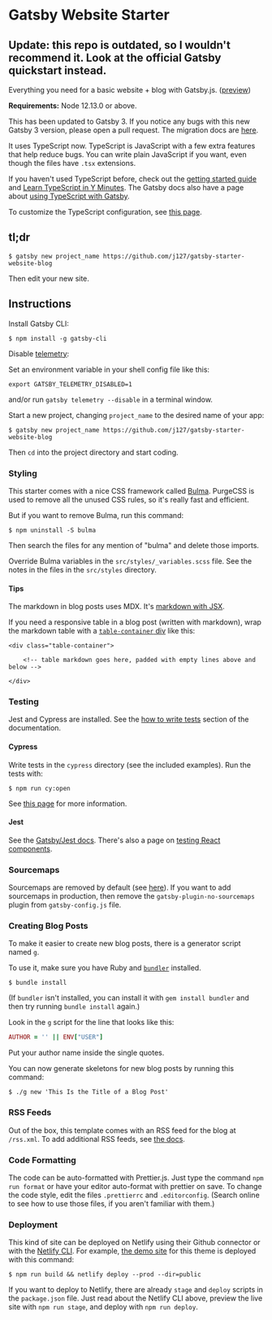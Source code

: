 # Gatsby Website Starter

## Update: this repo is outdated, so I wouldn't recommend it. Look at the official Gatsby quickstart instead.

Everything you need for a basic website + blog with Gatsby.js. ([preview](https://gatsby-website-starter.netlify.app/))

**Requirements:** Node 12.13.0 or above.

This has been updated to Gatsby 3. If you notice any bugs with this new Gatsby 3 version, please open a pull request. The migration docs are [here](https://www.gatsbyjs.com/docs/reference/release-notes/migrating-from-v2-to-v3/).

It uses TypeScript now. TypeScript is JavaScript with a few extra features that help reduce bugs. You can write plain JavaScript if you want, even though the files have `.tsx` extensions.

If you haven't used TypeScript before, check out the [getting started guide](https://www.typescriptlang.org/docs/handbook) and [Learn TypeScript in Y Minutes](https://learnxinyminutes.com/docs/typescript/). The Gatsby docs also have a page about [using TypeScript with Gatsby](https://www.gatsbyjs.com/docs/how-to/custom-configuration/typescript/).

To customize the TypeScript configuration, see [this page](https://www.gatsbyjs.com/plugins/gatsby-plugin-typescript/).

## tl;dr

```text
$ gatsby new project_name https://github.com/j127/gatsby-starter-website-blog
```

Then edit your new site.

## Instructions

Install Gatsby CLI:

```text
$ npm install -g gatsby-cli
```

Disable [telemetry](https://www.gatsbyjs.org/docs/telemetry/):

Set an environment variable in your shell config file like this:

```text
export GATSBY_TELEMETRY_DISABLED=1
```

and/or run `gatsby telemetry --disable` in a terminal window.

Start a new project, changing `project_name` to the desired name of your app:

```text
$ gatsby new project_name https://github.com/j127/gatsby-starter-website-blog
```

Then `cd` into the project directory and start coding.

### Styling

This starter comes with a nice CSS framework called [Bulma](https://bulma.io/). PurgeCSS is used to remove all the unused CSS rules, so it's really fast and efficient.

But if you want to remove Bulma, run this command:

```
$ npm uninstall -S bulma
```

Then search the files for any mention of "bulma" and delete those imports.

Override Bulma variables in the `src/styles/_variables.scss` file. See the notes in the files in the `src/styles` directory.

#### Tips

The markdown in blog posts uses MDX. It's [markdown with JSX](https://www.gatsbyjs.com/docs/how-to/routing/mdx/).

If you need a responsive table in a blog post (written with markdown), wrap the markdown table with a [`table-container` div](https://bulma.io/documentation/elements/table/#table-container) like this:

```
<div class="table-container">

    <!-- table markdown goes here, padded with empty lines above and below -->

</div>
```

### Testing

Jest and Cypress are installed. See the [how to write tests](https://www.gatsbyjs.com/docs/how-to/testing/) section of the documentation.

#### Cypress

Write tests in the `cypress` directory (see the included examples). Run the tests with:

```text
$ npm run cy:open
```

See [this page](https://www.gatsbyjs.com/docs/how-to/testing/end-to-end-testing/) for more information.

#### Jest

See the [Gatsby/Jest docs](https://www.gatsbyjs.com/docs/how-to/testing/unit-testing/). There's also a page on [testing React components](https://www.gatsbyjs.com/docs/how-to/testing/testing-react-components/).

### Sourcemaps

Sourcemaps are removed by default (see [here](https://forum.codeselfstudy.com/t/how-to-avoid-publishing-your-frontend-code-and-comments-with-react/2418)). If you want to add sourcemaps in production, then remove the `gatsby-plugin-no-sourcemaps` plugin from `gatsby-config.js` file.

### Creating Blog Posts

To make it easier to create new blog posts, there is a generator script named `g`.

To use it, make sure you have Ruby and [`bundler`](https://bundler.io/) installed.

```text
$ bundle install
```

(If `bundler` isn't installed, you can install it with `gem install bundler` and then try running `bundle install` again.)

Look in the `g` script for the line that looks like this:

```ruby
AUTHOR = '' || ENV["USER"]
```

Put your author name inside the single quotes.

You can now generate skeletons for new blog posts by running this command:

```text
$ ./g new 'This Is the Title of a Blog Post'
```

### RSS Feeds

Out of the box, this template comes with an RSS feed for the blog at `/rss.xml`. To add additional RSS feeds, see [the docs](https://www.gatsbyjs.com/docs/how-to/adding-common-features/adding-an-rss-feed/).

### Code Formatting

The code can be auto-formatted with Prettier.js. Just type the command `npm run format` or have your editor auto-format with prettier on save. To change the code style, edit the files `.prettierrc` and `.editorconfig`. (Search online to see how to use those files, if you aren't familiar with them.)

### Deployment

This kind of site can be deployed on Netlify using their Github connector or with the [Netlify CLI](https://forum.codeselfstudy.com/t/netlify-cli-quickstart/1210). For example, [the demo site](https://gatsby-website-starter.netlify.app/) for this theme is deployed with this command:

```text
$ npm run build && netlify deploy --prod --dir=public
```

If you want to deploy to Netlify, there are already `stage` and `deploy` scripts in the `package.json` file. Just read about the Netlify CLI above, preview the live site with `npm run stage`, and deploy with `npm run deploy`.
